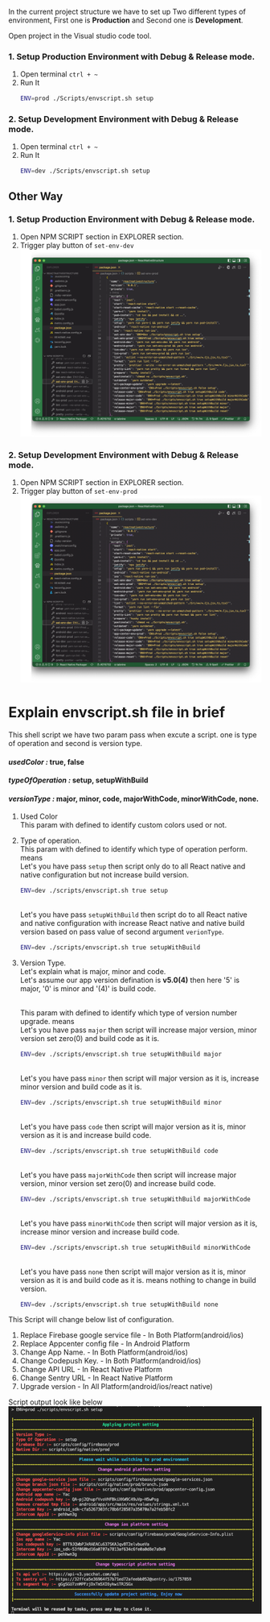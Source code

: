 In the current project structure we have to set up Two different types of environment, First one is **Production** and Second one is **Development**.

Open project in the Visual studio code tool.

### 1. Setup Production Environment with **Debug** & **Release** mode.

1. Open terminal `ctrl + ~`
2. Run It
   ```bash
   ENV=prod ./Scripts/envscript.sh setup
   ```

### 2. Setup Development Environment with **Debug** & **Release** mode.

1. Open terminal `ctrl + ~`
2. Run It
   ```bash
   ENV=dev ./Scripts/envscript.sh setup
   ```

## Other Way

### 1. Setup Production Environment with **Debug** & **Release** mode.

1. Open NPM SCRIPT section in EXPLORER section.
1. Trigger play button of `set-env-dev`
   <br /><img src="./screenshot/environment_setup_prod.png" alt="alt text"/>

### 2. Setup Development Environment with **Debug** & **Release** mode.

1. Open NPM SCRIPT section in EXPLORER section.
1. Trigger play button of `set-env-prod`
   <br /><img src="./screenshot/environment_setup_dev.png" alt="alt text"/>

# Explain envscript.sh file in brief

This shell script we have two param pass when excute a script. one is type of operation and second is version type.

#### **_usedColor :_** true, false

#### **_typeOfOperation :_** setup, setupWithBuild

#### **_versionType :_** major, minor, code, majorWithCode, minorWithCode, none.<br />

1. Used Color
   <br />This param with defined to identify custom colors used or not.
1. Type of operation.
   <br />This param with defined to identify which type of operation perform. means
   <br />Let's you have pass `setup` then script only do to all React native and native configuration but not increase build version.
   ```bash
   ENV=dev ./scripts/envscript.sh true setup
   ```
   <br />Let's you have pass `setupWithBuild` then script do to all React native and native configuration with increase React native and native build version based on pass value of second argument `verionType`.
   ```bash
   ENV=dev ./scripts/envscript.sh true setupWithBuild
   ```
1. Version Type.
   <br />Let's explain what is major, minor and code.
   <br />Let's assume our app version defination is **v5.0(4)** then here '5' is major, '0' is minor and '(4)' is build code.

   <br />This param with defined to identify which type of version number upgrade. means
   <br />Let's you have pass `major` then script will increase major version, minor version set zero(0) and build code as it is.

   ```bash
   ENV=dev ./scripts/envscript.sh true setupWithBuild major
   ```

   <br />Let's you have pass `minor` then script will major version as it is, increase minor version and build code as it is.

   ```bash
   ENV=dev ./scripts/envscript.sh true setupWithBuild minor
   ```

   <br />Let's you have pass `code` then script will major version as it is, minor version as it is and increase build code.

   ```bash
   ENV=dev ./scripts/envscript.sh true setupWithBuild code
   ```

   <br />Let's you have pass `majorWithCode` then script will increase major version, minor version set zero(0) and increase build code.

   ```bash
   ENV=dev ./scripts/envscript.sh true setupWithBuild majorWithCode
   ```

   <br />Let's you have pass `minorWithCode` then script will major version as it is, increase minor version and increase build code.

   ```bash
   ENV=dev ./scripts/envscript.sh true setupWithBuild minorWithCode
   ```

   <br />Let's you have pass `none` then script will major version as it is, minor version as it is and build code as it is. means nothing to change in build version.

   ```bash
   ENV=dev ./scripts/envscript.sh true setupWithBuild none
   ```

This Script will change below list of configuration.

1. Replace Firebase google service file - In Both Platform(android/ios)
1. Replace Appcenter config file - In Android Platform
1. Change App Name. - In Both Platform(android/ios)
1. Change Codepush Key. - In Both Platform(android/ios)
1. Change API URL - In React Native Platform
1. Change Sentry URL - In React Native Platform
1. Upgrade version - In All Platform(android/ios/react native)

Script output look like below
<br /><img src="./screenshot/script_success.png" alt="alt text"/>
